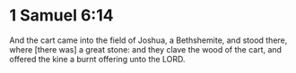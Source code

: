 # 1 Samuel 6:14

And the cart came into the field of Joshua, a Bethshemite, and stood there, where [there was] a great stone: and they clave the wood of the cart, and offered the kine a burnt offering unto the LORD.